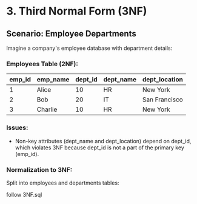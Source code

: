 # 3. Third Normal Form (3NF)

## Scenario: Employee Departments

Imagine a company's employee database with department details:

### Employees Table (2NF):

| emp_id | emp_name | dept_id | dept_name | dept_location |
|--------|----------|---------|-----------|---------------|
| 1      | Alice    | 10      | HR        | New York      |
| 2      | Bob      | 20      | IT        | San Francisco |
| 3      | Charlie  | 10      | HR        | New York      |

### Issues:

- Non-key attributes (dept_name and dept_location) depend on dept_id, which violates 3NF because dept_id is not a part of the primary key (emp_id).

### Normalization to 3NF:

Split into employees and departments tables:

follow 3NF.sql
